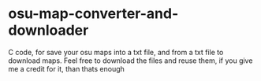 # osu-map-converter-and-downloader
C code, for save your osu maps into a txt file, and from a txt file to download maps.
Feel free to download the files and reuse them, if you give me a credit for it, than thats enough
